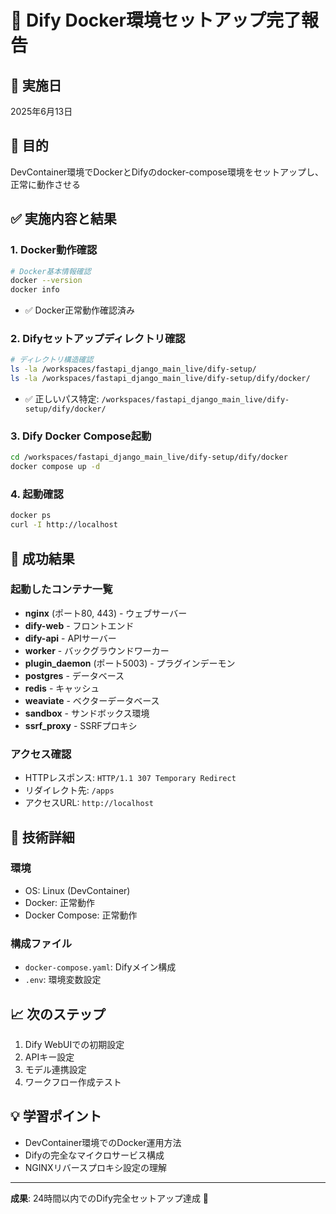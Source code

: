 # 🚀 Dify Docker環境セットアップ完了報告

## 📅 実施日
2025年6月13日

## 🎯 目的
DevContainer環境でDockerとDifyのdocker-compose環境をセットアップし、正常に動作させる

## ✅ 実施内容と結果

### 1. Docker動作確認
```bash
# Docker基本情報確認
docker --version
docker info
```
- ✅ Docker正常動作確認済み

### 2. Difyセットアップディレクトリ確認
```bash
# ディレクトリ構造確認
ls -la /workspaces/fastapi_django_main_live/dify-setup/
ls -la /workspaces/fastapi_django_main_live/dify-setup/dify/docker/
```
- ✅ 正しいパス特定: `/workspaces/fastapi_django_main_live/dify-setup/dify/docker/`

### 3. Dify Docker Compose起動
```bash
cd /workspaces/fastapi_django_main_live/dify-setup/dify/docker
docker compose up -d
```

### 4. 起動確認
```bash
docker ps
curl -I http://localhost
```

## 🎉 成功結果

### 起動したコンテナ一覧
- **nginx** (ポート80, 443) - ウェブサーバー
- **dify-web** - フロントエンド
- **dify-api** - APIサーバー  
- **worker** - バックグラウンドワーカー
- **plugin_daemon** (ポート5003) - プラグインデーモン
- **postgres** - データベース
- **redis** - キャッシュ
- **weaviate** - ベクターデータベース
- **sandbox** - サンドボックス環境
- **ssrf_proxy** - SSRFプロキシ

### アクセス確認
- HTTPレスポンス: `HTTP/1.1 307 Temporary Redirect`
- リダイレクト先: `/apps`
- アクセスURL: `http://localhost`

## 🔧 技術詳細

### 環境
- OS: Linux (DevContainer)
- Docker: 正常動作
- Docker Compose: 正常動作

### 構成ファイル
- `docker-compose.yaml`: Difyメイン構成
- `.env`: 環境変数設定

## 📈 次のステップ
1. Dify WebUIでの初期設定
2. APIキー設定
3. モデル連携設定
4. ワークフロー作成テスト

## 💡 学習ポイント
- DevContainer環境でのDocker運用方法
- Difyの完全なマイクロサービス構成
- NGINXリバースプロキシ設定の理解

---
**成果**: 24時間以内でのDify完全セットアップ達成 🎯

